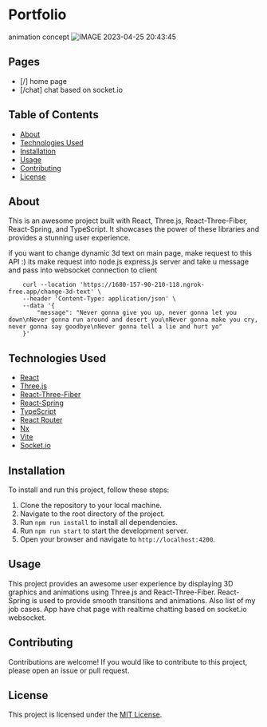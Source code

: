 # Portfolio

animation concept
![IMAGE 2023-04-25 20:43:45](https://user-images.githubusercontent.com/74597949/234358954-0b5ae9e0-4e8e-438d-9775-7a339810c6e7.jpg)

## Pages

-   [/] home page
-   [/chat] chat based on socket.io

## Table of Contents

-   [About](#about)
-   [Technologies Used](#technologies-used)
-   [Installation](#installation)
-   [Usage](#usage)
-   [Contributing](#contributing)
-   [License](#license)

## About

This is an awesome project built with React, Three.js, React-Three-Fiber, React-Spring, and TypeScript. It showcases the power of these libraries and provides a stunning user experience.

if you want to change dynamic 3d text on main page, make request to this API :) its make request into node.js express.js server and take u message and pass into websocket connection to client

```shell
    curl --location 'https://1680-157-90-210-118.ngrok-free.app/change-3d-text' \
    --header 'Content-Type: application/json' \
    --data '{
        "message": "Never gonna give you up, never gonna let you down\nNever gonna run around and desert you\nNever gonna make you cry, never gonna say goodbye\nNever gonna tell a lie and hurt yo"
    }'
```

## Technologies Used

-   [React](https://reactjs.org/)
-   [Three.js](https://threejs.org/)
-   [React-Three-Fiber](https://github.com/pmndrs/react-three-fiber)
-   [React-Spring](https://www.react-spring.io/)
-   [TypeScript](https://www.typescriptlang.org/)
-   [React Router](https://reactrouter.com/en/main)
-   [Nx](https://nx.dev/)
-   [Vite](https://vitejs.dev/)
-   [Socket.io](https://socket.io)

## Installation

To install and run this project, follow these steps:

1. Clone the repository to your local machine.
2. Navigate to the root directory of the project.
3. Run `npm run install` to install all dependencies.
4. Run `npm run start` to start the development server.
5. Open your browser and navigate to `http://localhost:4200`.

## Usage

This project provides an awesome user experience by displaying 3D graphics and animations using Three.js and React-Three-Fiber. React-Spring is used to provide smooth transitions and animations.
Also list of my job cases.
App have chat page with realtime chatting based on socket.io websocket.

## Contributing

Contributions are welcome! If you would like to contribute to this project, please open an issue or pull request.

## License

This project is licensed under the [MIT License](LICENSE).
